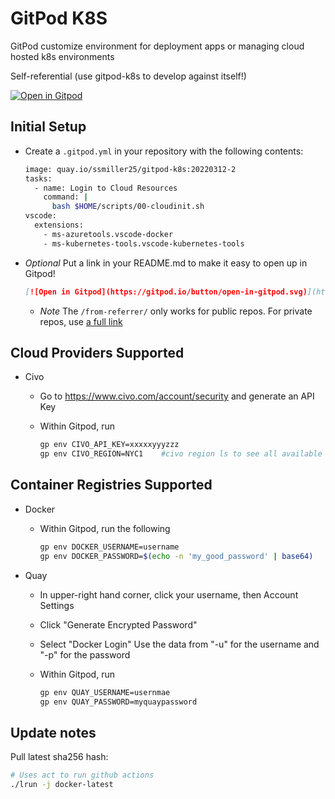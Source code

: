 # GitPod K8S

GitPod customize environment for deployment apps or managing cloud hosted k8s environments

Self-referential (use gitpod-k8s to develop against itself!)

[![Open in Gitpod](https://gitpod.io/button/open-in-gitpod.svg)](https://gitpod.io/from-referrer/)

## Initial Setup

- Create a `.gitpod.yml` in your repository with the following contents:

  ```sh
  image: quay.io/ssmiller25/gitpod-k8s:20220312-2
  tasks:
    - name: Login to Cloud Resources
      command: |
        bash $HOME/scripts/00-cloudinit.sh
  vscode:
    extensions:
      - ms-azuretools.vscode-docker
      - ms-kubernetes-tools.vscode-kubernetes-tools
  ```

- *Optional* Put a link in your README.md to make it easy to open up in Gitpod!  

  ```markdown
  [![Open in Gitpod](https://gitpod.io/button/open-in-gitpod.svg)](https://gitpod.io/from-referrer/)
  ```

  - *Note* The `/from-referrer/` only works for public repos.  For private repos, use [a full link](https://www.gitpod.io/docs/context-urls)

## Cloud Providers Supported

- Civo
  - Go to <https://www.civo.com/account/security> and generate an API Key
  - Within Gitpod, run

    ```sh
    gp env CIVO_API_KEY=xxxxxyyyzzz
    gp env CIVO_REGION=NYC1    #civo region ls to see all available regions
    ```

## Container Registries Supported

- Docker
  - Within Gitpod, run the following

    ```sh
    gp env DOCKER_USERNAME=username
    gp env DOCKER_PASSWORD=$(echo -n 'my_good_password' | base64)
    ```

- Quay
  - In upper-right hand corner, click your username, then Account Settings
  - Click "Generate Encrypted Password"
  - Select "Docker Login"  Use the data from "-u" for the username and "-p" for the password
  - Within Gitpod, run

    ```sh
    gp env QUAY_USERNAME=usernmae
    gp env QUAY_PASSWORD=myquaypassword
    ```
    

## Update notes

Pull latest sha256 hash:

```sh
# Uses act to run github actions
./lrun -j docker-latest
```